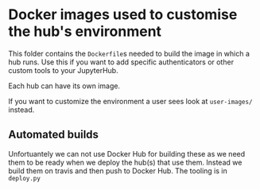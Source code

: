 # Docker images used to customise the hub's environment

This folder contains the `Dockerfile`s needed to build the image in which a
hub runs. Use this if you want to add specific authenticators or other
custom tools to your JupyterHub.

Each hub can have its own image.

If you want to customize the environment a user sees look at `user-images/`
instead.

## Automated builds

Unfortuantely we can not use Docker Hub for building these as we need them to
be ready when we deploy the hub(s) that use them. Instead we build them on
travis and then push to Docker Hub. The tooling is in `deploy.py`
